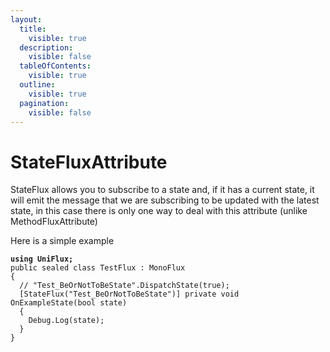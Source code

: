 ```yaml
---
layout:
  title:
    visible: true
  description:
    visible: false
  tableOfContents:
    visible: true
  outline:
    visible: true
  pagination:
    visible: false
---
```


# StateFluxAttribute

StateFlux allows you to subscribe to a state and, if it has a current state, it will emit the message that we are subscribing to be updated with the latest state, in this case there is only one way to deal with this attribute (unlike MethodFluxAttribute)

Here is a simple example

<pre class="language-csharp" data-line-numbers data-full-width="true"><code class="lang-csharp"><strong>using UniFlux;
</strong>public sealed class TestFlux : MonoFlux 
{
  // "Test_BeOrNotToBeState".DispatchState(true);
  [StateFlux("Test_BeOrNotToBeState")] private void OnExampleState(bool state)
  {
    Debug.Log(state);
  }
}
</code></pre>
